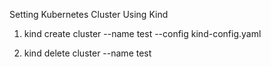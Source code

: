 Setting Kubernetes Cluster Using Kind

1. kind create cluster --name test --config kind-config.yaml

2. kind delete cluster --name test
